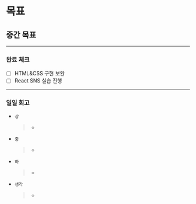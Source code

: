 # 목표

## 중간 목표

---

### 완료 체크

- [ ] HTML&CSS 구현 보완
- [ ] React SNS 실습 진행

---

### 일일 회고

- `상`
  > -
- `중`
  > -
- `하`
  > -
- `생각`
  > -
